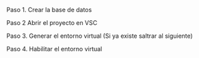 Paso 1. Crear la base de datos

Paso 2 Abrir el proyecto en VSC

Paso 3. Generar el entorno virtual (Si ya existe saltrar al siguiente)

Paso 4. Habilitar el entorno virtual
